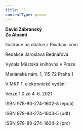```yaml
---
title: ''
contentType: prose
---
```


**David Zábranský  
Za Alpami**

Ilustrace na obálce z Pixabay. com

Redakce Jaroslava Bednářová

Vydala Městská knihovna v Praze

Mariánské nám. 1, 115 72 Praha 1

V MKP 1. elektronické vydání

Verze 1.0 ze 4. 6. 2021

ISBN 978-80-274-1602-8 (epub)

ISBN 978-80-274-1603-5 (pdf)

ISBN 978-80-274-1604-2 (prc)
